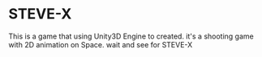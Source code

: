 # STEVE-X
This is a game that using Unity3D Engine to created. it's a shooting game with 2D animation on Space. wait and see for STEVE-X
